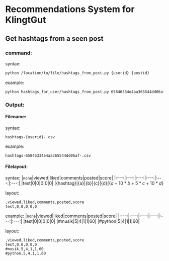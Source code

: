 # Recommendations System for KlingtGut
## Get hashtags from a seen post
### command:

syntax: 
```bash
python /location/to/file/hashtags_from_post.py {userid} {postid}
```

example: 
```bash
python hashtags_for_user/hashtags_from_post.py 65846334e4aa365544dd06af 65b111bdd0ba272101646dad
```

### Output:
#### Filename:
syntax:
```
hashtags-{userid}-.csv
```

example:
```
hashtags-65846334e4aa365544dd06af-.csv
```
#### Filelayout:
syntax:
|`none`|viewed|liked|comments|posted|score|
|:---:|:---:|:---:|:---:|:---:|:---:|
|test|0|0|0|0|0|
|{hashtag}|{a}|{b}|{c}|{d}|{$a + 10 * b + 5 * c + 10 * d$}

layout:
```
,viewed,liked,comments,posted,score
test,0,0,0,0,0
```

example:
|`none`|viewed|liked|comments|posted|score|
|:---:|:---:|:---:|:---:|:---:|:---:|
|test|0|0|0|0|0|
|#musik|5|4|1|1|60|
|#python|5|4|1|1|60|

layout:
```
,viewed,liked,comments,posted,score
test,0,0,0,0,0
#musik,5,4,1,1,60
#python,5,4,1,1,60
```
